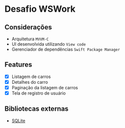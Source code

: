 # Desafio WSWork

## Considerações

- Arquitetura `MVVM-C`
- UI desenvolvida utilizando `View code`
- Gerenciador de dependências `Swift Package Manager`

## Features
- [x] Listagem de carros
- [x] Detalhes do carro
- [x] Paginação da listagem de carros
- [x] Tela de registro de usuário

## Bibliotecas externas
- [SQLite](https://github.com/stephencelis/SQLite.swift)
